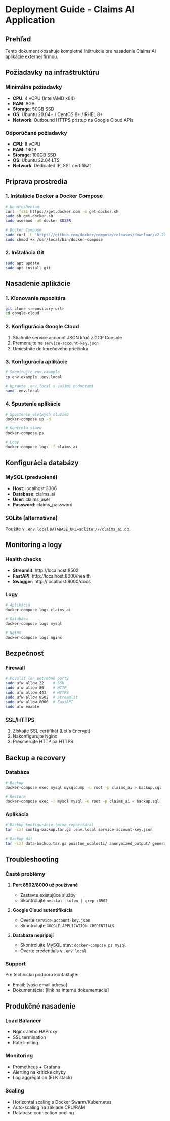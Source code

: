 # Deployment Guide - Claims AI Application

## Prehľad
Tento dokument obsahuje kompletné inštrukcie pre nasadenie Claims AI aplikácie externej firmou.

## Požiadavky na infraštruktúru

### Minimálne požiadavky
- **CPU**: 4 vCPU (Intel/AMD x64)
- **RAM**: 8GB
- **Storage**: 50GB SSD
- **OS**: Ubuntu 20.04+ / CentOS 8+ / RHEL 8+
- **Network**: Outbound HTTPS prístup na Google Cloud APIs

### Odporúčané požiadavky
- **CPU**: 8 vCPU
- **RAM**: 16GB
- **Storage**: 100GB SSD
- **OS**: Ubuntu 22.04 LTS
- **Network**: Dedicated IP, SSL certifikát

## Príprava prostredia

### 1. Inštalácia Docker a Docker Compose
```bash
# Ubuntu/Debian
curl -fsSL https://get.docker.com -o get-docker.sh
sudo sh get-docker.sh
sudo usermod -aG docker $USER

# Docker Compose
sudo curl -L "https://github.com/docker/compose/releases/download/v2.20.0/docker-compose-$(uname -s)-$(uname -m)" -o /usr/local/bin/docker-compose
sudo chmod +x /usr/local/bin/docker-compose
```

### 2. Inštalácia Git
```bash
sudo apt update
sudo apt install git
```

## Nasadenie aplikácie

### 1. Klonovanie repozitára
```bash
git clone <repository-url>
cd google-cloud
```

### 2. Konfigurácia Google Cloud
1. Stiahnite service account JSON kľúč z GCP Console
2. Premenujte na `service-account-key.json`
3. Umiestnite do koreňového priečinka

### 3. Konfigurácia aplikácie
```bash
# Skopírujte env.example
cp env.example .env.local

# Upravte .env.local s vašimi hodnotami
nano .env.local
```

### 4. Spustenie aplikácie
```bash
# Spustenie všetkých služieb
docker-compose up -d

# Kontrola stavu
docker-compose ps

# Logy
docker-compose logs -f claims_ai
```

## Konfigurácia databázy

### MySQL (predvolené)
- **Host**: localhost:3306
- **Database**: claims_ai
- **User**: claims_user
- **Password**: claims_password

### SQLite (alternatívne)
Použite v `.env.local` `DATABASE_URL=sqlite:///claims_ai.db`.

## Monitoring a logy

### Health checks
- **Streamlit**: http://localhost:8502
- **FastAPI**: http://localhost:8000/health
- **Swagger**: http://localhost:8000/docs

### Logy
```bash
# Aplikácia
docker-compose logs claims_ai

# Databáza
docker-compose logs mysql

# Nginx
docker-compose logs nginx
```

## Bezpečnosť

### Firewall
```bash
# Povoliť len potrebné porty
sudo ufw allow 22    # SSH
sudo ufw allow 80    # HTTP
sudo ufw allow 443   # HTTPS
sudo ufw allow 8502  # Streamlit
sudo ufw allow 8000  # FastAPI
sudo ufw enable
```

### SSL/HTTPS
1. Získajte SSL certifikát (Let's Encrypt)
2. Nakonfigurujte Nginx
3. Presmerujte HTTP na HTTPS

## Backup a recovery

### Databáza
```bash
# Backup
docker-compose exec mysql mysqldump -u root -p claims_ai > backup.sql

# Restore
docker-compose exec -T mysql mysql -u root -p claims_ai < backup.sql
```

### Aplikácia
```bash
# Backup konfigurácie (mimo repozitára)
tar -czf config-backup.tar.gz .env.local service-account-key.json

# Backup dát
tar -czf data-backup.tar.gz poistne_udalosti/ anonymized_output/ general_output/ raw_ocr_output/ analysis_output/
```

## Troubleshooting

### Časté problémy
1. **Port 8502/8000 už používané**
   - Zastavte existujúce služby
   - Skontrolujte `netstat -tulpn | grep :8502`

2. **Google Cloud autentifikácia**
   - Overte `service-account-key.json`
   - Skontrolujte `GOOGLE_APPLICATION_CREDENTIALS`

3. **Databáza nepripojí**
   - Skontrolujte MySQL stav: `docker-compose ps mysql`
   - Overte credentials v `.env.local`

### Support
Pre technickú podporu kontaktujte:
- Email: [vaša email adresa]
- Dokumentácia: [link na internú dokumentáciu]

## Produkčné nasadenie

### Load Balancer
- Nginx alebo HAProxy
- SSL termination
- Rate limiting

### Monitoring
- Prometheus + Grafana
- Alerting na kritické chyby
- Log aggregation (ELK stack)

### Scaling
- Horizontal scaling s Docker Swarm/Kubernetes
- Auto-scaling na základe CPU/RAM
- Database connection pooling
